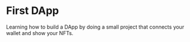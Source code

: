 # First DApp
Learning how to build a DApp by doing a small project that connects your wallet and show your NFTs.